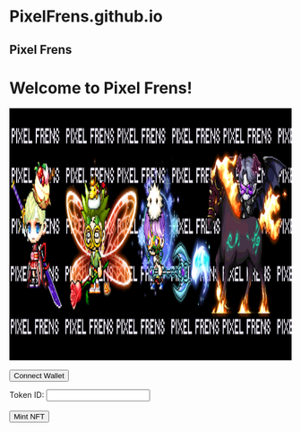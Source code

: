 # PixelFrens.github.io
<html>
  <head>
    <meta charset="UTF-8">
    <h2>Pixel Frens</h2>
  </head>
  <body>
    <h1>Welcome to Pixel Frens!</h1>
  </body>
</html>
<img src="pixelfrens_twitter_header.png" alt="PIXELFRENS.github.io" width="2000" height="450">


<button type="button" onclick="connectWallet()">Connect Wallet</button>
    <form>
      <label for="tokenId">Token ID:</label>
      <input type="text" id="tokenId" name="tokenId"><br><br>
      <button type="button" onclick="mintNFT()">Mint NFT</button>
    

   